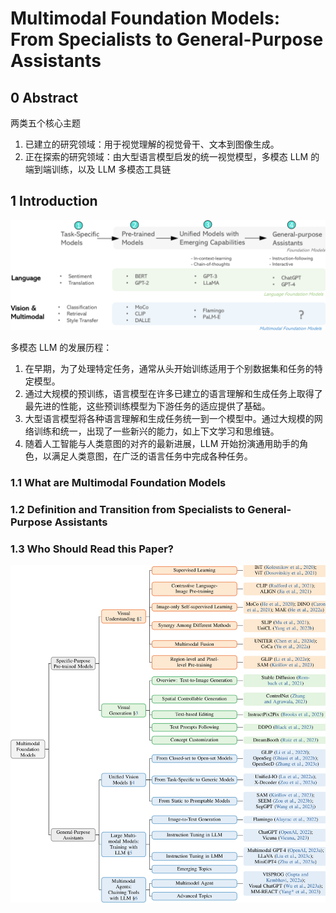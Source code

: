# Multimodal Foundation Models: From Specialists to General-Purpose Assistants

## 0 Abstract

两类五个核心主题
1. 已建立的研究领域：用于视觉理解的视觉骨干、文本到图像生成。
2. 正在探索的研究领域：由大型语言模型启发的统一视觉模型，多模态 LLM 的端到端训练，以及 LLM 多模态工具链

## 1 Introduction

![](images/multimodal-foundation-model-trajectory.png)

多模态 LLM 的发展历程：
1. 在早期，为了处理特定任务，通常从头开始训练适用于个别数据集和任务的特定模型。
2. 通过大规模的预训练，语言模型在许多已建立的语言理解和生成任务上取得了最先进的性能，这些预训练模型为下游任务的适应提供了基础。
3. 大型语言模型将各种语言理解和生成任务统一到一个模型中。通过大规模的网络训练和统一，出现了一些新兴的能力，如上下文学习和思维链。
4. 随着人工智能与人类意图的对齐的最新进展，LLM 开始扮演通用助手的角色，以满足人类意图，在广泛的语言任务中完成各种任务。

### 1.1 What are Multimodal Foundation Models

### 1.2 Definition and Transition from Specialists to General-Purpose Assistants

### 1.3 Who Should Read this Paper?

![](images/visual-multimodal-model.png)
